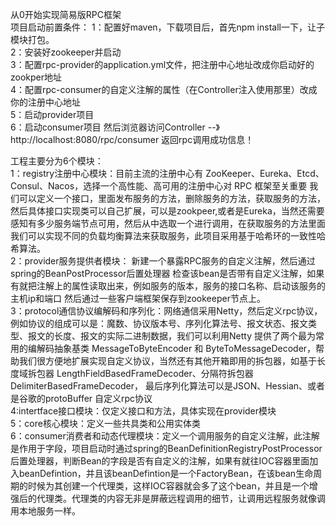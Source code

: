 从0开始实现简易版RPC框架                                                                                                                                                       
项目启动前置条件：
1：配置好maven，下载项目后，首先npm install一下，让子模块打包。                                                                                                              
2：安装好zookeeper并启动                                                                                                                                                    
3：配置rpc-provider的application.yml文件，把注册中心地址改成你启动好的zookper地址                                                                                                 
4：配置rpc-consumer的自定义注解的属性（在Controller注入使用那里）改成你的注册中心地址                                                                                                   
5：启动provider项目                                                                                                                                                       
6：启动consumer项目 然后浏览器访问Controller --》http://localhost:8080/rpc/consumer 返回rpc调用成功信息！                                                                       



工程主要分为6个模块：                                                                                                                                                            
1：registry注册中心模块：目前主流的注册中心有 ZooKeeper、Eureka、Etcd、Consul、Nacos，选择一个高性能、高可用的注册中心对 RPC 框架至关重要 我们可以定义一个接口，里面发布服务的方法，删除服务的方法，获取服务的方法，然后具体接口实现类可以自己扩展，可以是zookpeer,或者是Eureka，当然还需要感知有多少服务端节点可用，然后从中选取一个进行调用，在获取服务的方法里面我们可以实现不同的负载均衡算法来获取服务，此项目采用基于哈希环的一致性哈希算法。                                                                                                                         
2：provider服务提供者模块： 新建一个暴露RPC服务的自定义注解，然后通过spring的BeanPostProcessor后置处理器 检查该bean是否带有自定义注解，如果有就把注解上的属性读取出来，例如服务的版本，服务的接口名称、启动该服务的主机ip和端口 然后通过一些客户端框架保存到zookeeper节点上。                                                                                                     
3：protocol通信协议编解码和序列化：网络通信采用Netty，然后定义rpc协议，例如协议的组成可以是：魔数、协议版本号、序列化算法号、报文状态、报文类型、报文的长度、报文的实际二进制数据，我们可以利用Netty 提供了两个最为常用的编解码抽象基类 MessageToByteEncoder 和 ByteToMessageDecoder，帮助我们很方便地扩展实现自定义协议，当然还有其他开箱即用的拆包器，如基于长度域拆包器 LengthFieldBasedFrameDecoder、分隔符拆包器 DelimiterBasedFrameDecoder， 最后序列化算法可以是JSON、Hessian、或者是谷歌的protoBuffer
自定义rpc协议                                                                                                                                                                              
4:intertface接口模块：仅定义接口和方法，具体实现在provider模块                                                                                                            
5：core核心模块：定义一些共具类和公用实体类                                                                                                                                      
6：consumer消费者和动态代理模块：定义一个调用服务的自定义注解，此注解是作用于字段，项目启动时通过spring的BeanDefinitionRegistryPostProcessor后置处理器，判断Bean的字段是否有自定义的注解，如果有就往IOC容器里面加入beanDefintion，并且该beanDefintion是一个FactoryBean，在该bean生命周期的时候为其创建一个代理类，这样IOC容器就会多了这个bean，并且是一个增强后的代理类。代理类的内容无非是屏蔽远程调用的细节，让调用远程服务就像调用本地服务一样。
